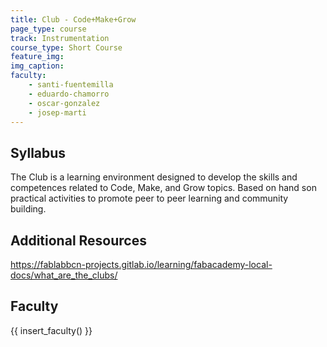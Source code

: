 ```yaml
---
title: Club - Code+Make+Grow
page_type: course
track: Instrumentation
course_type: Short Course
feature_img: 
img_caption: 
faculty: 
    - santi-fuentemilla
    - eduardo-chamorro
    - oscar-gonzalez
    - josep-marti
---
```


## Syllabus
 
The Club is a learning environment designed to develop the skills and competences related to Code, Make, and Grow topics. Based on hand son practical activities to promote peer to peer learning and community building.

## Additional Resources
https://fablabbcn-projects.gitlab.io/learning/fabacademy-local-docs/what_are_the_clubs/

## Faculty

{{ insert_faculty() }}
